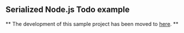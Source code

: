 ## Serialized Node.js Todo example

** The development of this sample project has been moved to [here](https://github.com/serialized-io/samples-js/tree/main/todo-application-js). **
